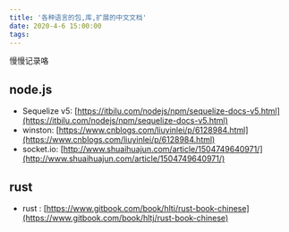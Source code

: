```yaml
---
title: '各种语言的包,库,扩展的中文文档'
date: 2020-4-6 15:00:00
tags: 
---
```

慢慢记录咯

## node.js
- Sequelize v5: [https://itbilu.com/nodejs/npm/sequelize-docs-v5.html](https://itbilu.com/nodejs/npm/sequelize-docs-v5.html)
- winston: [https://www.cnblogs.com/liuyinlei/p/6128984.html](https://www.cnblogs.com/liuyinlei/p/6128984.html)
- socket.io: [http://www.shuaihuajun.com/article/1504749640971/](http://www.shuaihuajun.com/article/1504749640971/)
<!--more-->
## rust
- rust : [https://www.gitbook.com/book/hltj/rust-book-chinese](https://www.gitbook.com/book/hltj/rust-book-chinese)

